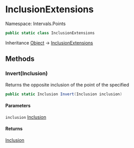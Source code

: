 # InclusionExtensions

Namespace: Intervals.Points

```csharp
public static class InclusionExtensions
```

Inheritance [Object](https://docs.microsoft.com/en-us/dotnet/api/system.object) → [InclusionExtensions](./intervals.points.inclusionextensions.md)

## Methods

### **Invert(Inclusion)**

Returns the opposite inclusion of the point of the specified

```csharp
public static Inclusion Invert(Inclusion inclusion)
```

#### Parameters

`inclusion` [Inclusion](./intervals.points.inclusion.md)<br>

#### Returns

[Inclusion](./intervals.points.inclusion.md)<br>
